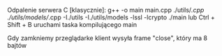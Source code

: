 

Odpalenie serwera C [klasycznie]:
g++ -o main main.cpp ./utils/*.cpp ./utils/models/*.cpp -I./utils -I./utils/models -lssl -lcrypto
./main
lub
Ctrl + Shift + B uruchami taska kompilującego main

Gdy zamkniemy przeglądarke klient wysyła frame "close", który ma 8 bajtów
